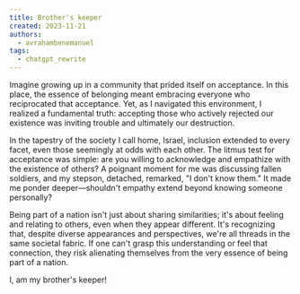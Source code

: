 ```yaml
---
title: Brother's keeper
created: 2023-11-21
authors:
  - avrahambenemanuel
tags:
  - chatgpt_rewrite
---
```

Imagine growing up in a community that prided itself on acceptance. In this place, the essence of belonging meant embracing everyone who reciprocated that acceptance. Yet, as I navigated this environment, I realized a fundamental truth: accepting those who actively rejected our existence was inviting trouble and ultimately our destruction.

  
In the tapestry of the society I call home, Israel, inclusion extended to every facet, even those seemingly at odds with each other. The litmus test for acceptance was simple: are you willing to acknowledge and empathize with the existence of others? A poignant moment for me was discussing fallen soldiers, and my stepson, detached, remarked, "I don't know them." It made me ponder deeper—shouldn't empathy extend beyond knowing someone personally?


Being part of a nation isn't just about sharing similarities; it's about feeling and relating to others, even when they appear different. It's recognizing that, despite diverse appearances and perspectives, we're all threads in the same societal fabric. If one can't grasp this understanding or feel that connection, they risk alienating themselves from the very essence of being part of a nation.

I, am my brother's  keeper!